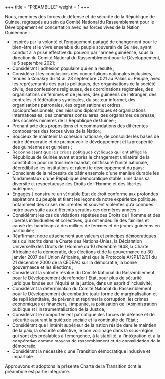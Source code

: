 +++
title = "PREAMBULE"
weight = 1
+++

Nous, membres des forces de défense et de sécurité de la République de Guinée, regroupés au sein du Comité National du Rassemblement pour le Développement en concertation avec les forces vives de la Nation Guinéenne :

- Inspirés par la volonté et l'engagement partagé de changement pour le bien-être et le vivre ensemble du peuple souverain de Guinée, ayant conduit à la prise effective du pouvoir par l'armée guinéenne, sous la direction du Comité National du Rassemblement pour le Développement, le 5 septembre 2021;
- Considérant l'adhésion populaire qui en a résulté ;
- Considérant les conclusions des concertations nationales inclusives, tenues à Conakry du 14 au 23 septembre 2021 au Palais du Peuple, avec les représentants des partis politiques, des organisations de la société civile, des confessions religieuses, des coordinations régionales, des organisations de femmes et de jeunes, des guinéens de l'étranger, des centrales et fédérations syndicales, du secteur informel, des organisations patronales, des organisations et ordres socioprofessionnels, des missions diplomatiques et organisations internationales, des chambres consulaires, des organismes de presse, des sociétés minières de la République de Guinée ;
- Prenant acte des propositions et recommandations des différentes composantes des forces vives de la Nation;
- Soucieux de maintenir la cohésion nationale, de consolider les bases de notre démocratie et de promouvoir le développement et la prospérité des guinéennes et guinéens ;
- Reconnaissant que les crises politiques cycliques qui ont affligé la République de Guinée avant et après le changement unilatéral de la constitution pour un troisième mandat, ont fissuré l'unité nationale, décrédibilisé les institutions et ralenti le développement du pays;
- Conscients de la nécessité de bâtir ensemble d'une manière durable les fondamentaux d'une République démocratique stable, unie dans sa diversité et respectueuse des Droits de l'Homme et des libertés publiques ;
- Engagés à construire un véritable Etat de droit conforme aux profondes aspirations du peuple et tirant les leçons de notre expérience politique, notamment des crises récurrentes et souvent violentes qu'a connues notre pays suite aux différents scrutins ces dernières années ;
- Considérant les cas de violations répétées des Droits de l'Homme et des libertés individuelles et collectives, qui ont endeuillé des familles et causé des handicaps à des milliers de femmes et de jeunes guinéens en particulier;
- Réaffirmant notre attachement aux valeurs et principes démocratiques tels qu'inscrits dans la Charte des Nations-Unies, la Déclaration Universelle des Droits de l'Homme du 10 décembre 1948, la Charte Africaine de la démocratie, des élections et de la gouvernance du 30 janvier 2007 de l'Union Africaine, ainsi que le Protocole A/SP1/12/01 du 21 décembre 2000 de la CEDEAO sur la démocratie, la bonne gouvernance et les élections ;
- Considérant la volonté résolue du Comité National du Rassemblement pour le Développement de refonder l'Etat, pour plus de sécurité juridique fondée sur l'équité et la justice, dans un esprit d'inclusivité;
- Considérant la détermination du Comité National du Rassemblement pour le Développement de combattre toute forme de marginalisation et de repli identitaire, de prévenir et réprimer la corruption, les crimes économiques et financiers, l'impunité, la politisation de l'Administration publique et l'instrumentalisation de la Justice;
- Considérant le comportement patriotique des forces de défense et de sécurité assurant la quiétude sociale et la continuité de l'Etat ;
- Considérant que l'intérêt supérieur de la nation réside dans le maintien de la paix, la sécurité collective, le bon voisinage dans la sous-région, qui sont des préalables à l'émergence, à la stabilité, à l'intégration et à la coopération comme moyens de rassemblement et de consolidation de la démocratie;
- Considérant la nécessité d'une Transition démocratique inclusive et impartiale;

Approuvons et adoptons la présente Charte de la Transition dont le préambule est partie intégrante.
